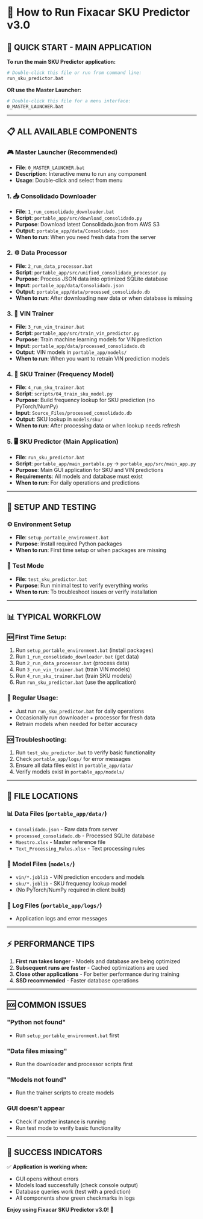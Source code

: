 # 🚗 How to Run Fixacar SKU Predictor v3.0

## 🎯 **QUICK START - MAIN APPLICATION**

**To run the main SKU Predictor application:**

```bash
# Double-click this file or run from command line:
run_sku_predictor.bat
```

**OR use the Master Launcher:**

```bash
# Double-click this file for a menu interface:
0_MASTER_LAUNCHER.bat
```

---

## 📋 **ALL AVAILABLE COMPONENTS**

### **🎮 Master Launcher (Recommended)**
- **File**: `0_MASTER_LAUNCHER.bat`
- **Description**: Interactive menu to run any component
- **Usage**: Double-click and select from menu

### **1. 📥 Consolidado Downloader**
- **File**: `1_run_consolidado_downloader.bat`
- **Script**: `portable_app/src/download_consolidado.py`
- **Purpose**: Download latest Consolidado.json from AWS S3
- **Output**: `portable_app/data/Consolidado.json`
- **When to run**: When you need fresh data from the server

### **2. ⚙️ Data Processor**
- **File**: `2_run_data_processor.bat`
- **Script**: `portable_app/src/unified_consolidado_processor.py`
- **Purpose**: Process JSON data into optimized SQLite database
- **Input**: `portable_app/data/Consolidado.json`
- **Output**: `portable_app/data/processed_consolidado.db`
- **When to run**: After downloading new data or when database is missing

### **3. 🧠 VIN Trainer**
- **File**: `3_run_vin_trainer.bat`
- **Script**: `portable_app/src/train_vin_predictor.py`
- **Purpose**: Train machine learning models for VIN prediction
- **Input**: `portable_app/data/processed_consolidado.db`
- **Output**: VIN models in `portable_app/models/`
- **When to run**: When you want to retrain VIN prediction models

### **4. 🎯 SKU Trainer (Frequency Model)**
- **File**: `4_run_sku_trainer.bat`
- **Script**: `scripts/04_train_sku_model.py`
- **Purpose**: Build frequency lookup for SKU prediction (no PyTorch/NumPy)
- **Input**: `Source_Files/processed_consolidado.db`
- **Output**: SKU lookup in `models/sku/`
- **When to run**: After processing data or when lookup needs refresh

### **5. 🖥️ SKU Predictor (Main Application)**
- **File**: `run_sku_predictor.bat`
- **Script**: `portable_app/main_portable.py` → `portable_app/src/main_app.py`
- **Purpose**: Main GUI application for SKU and VIN predictions
- **Requirements**: All models and database must exist
- **When to run**: For daily operations and predictions

---

## 🔧 **SETUP AND TESTING**

### **⚙️ Environment Setup**
- **File**: `setup_portable_environment.bat`
- **Purpose**: Install required Python packages
- **When to run**: First time setup or when packages are missing

### **🧪 Test Mode**
- **File**: `test_sku_predictor.bat`
- **Purpose**: Run minimal test to verify everything works
- **When to run**: To troubleshoot issues or verify installation

---

## 📊 **TYPICAL WORKFLOW**

### **🆕 First Time Setup:**
1. Run `setup_portable_environment.bat` (install packages)
2. Run `1_run_consolidado_downloader.bat` (get data)
3. Run `2_run_data_processor.bat` (process data)
4. Run `3_run_vin_trainer.bat` (train VIN models)
5. Run `4_run_sku_trainer.bat` (train SKU models)
6. Run `run_sku_predictor.bat` (use the application)

### **🔄 Regular Usage:**
- Just run `run_sku_predictor.bat` for daily operations
- Occasionally run downloader + processor for fresh data
- Retrain models when needed for better accuracy

### **🆘 Troubleshooting:**
1. Run `test_sku_predictor.bat` to verify basic functionality
2. Check `portable_app/logs/` for error messages
3. Ensure all data files exist in `portable_app/data/`
4. Verify models exist in `portable_app/models/`

---

## 📁 **FILE LOCATIONS**

### **📊 Data Files** (`portable_app/data/`)
- `Consolidado.json` - Raw data from server
- `processed_consolidado.db` - Processed SQLite database
- `Maestro.xlsx` - Master reference file
- `Text_Processing_Rules.xlsx` - Text processing rules

### **🧠 Model Files** (`models/`)
- `vin/*.joblib` - VIN prediction encoders and models
- `sku/*.joblib` - SKU frequency lookup model
- (No PyTorch/NumPy required in client build)

### **📝 Log Files** (`portable_app/logs/`)
- Application logs and error messages

---

## ⚡ **PERFORMANCE TIPS**

1. **First run takes longer** - Models and database are being optimized
2. **Subsequent runs are faster** - Cached optimizations are used
3. **Close other applications** - For better performance during training
4. **SSD recommended** - Faster database operations

---

## 🆘 **COMMON ISSUES**

### **"Python not found"**
- Run `setup_portable_environment.bat` first

### **"Data files missing"**
- Run the downloader and processor scripts first

### **"Models not found"**
- Run the trainer scripts to create models

### **GUI doesn't appear**
- Check if another instance is running
- Run test mode to verify basic functionality

---

## 🎉 **SUCCESS INDICATORS**

✅ **Application is working when:**
- GUI opens without errors
- Models load successfully (check console output)
- Database queries work (test with a prediction)
- All components show green checkmarks in logs

**Enjoy using Fixacar SKU Predictor v3.0! 🚗**
